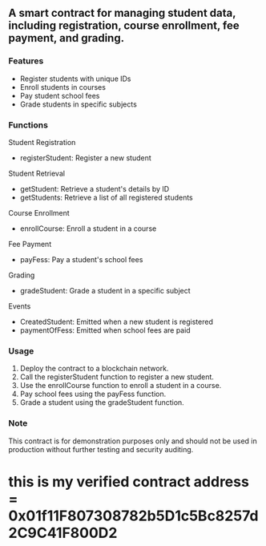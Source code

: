 ## A smart contract for managing student data, including registration, course enrollment, fee payment, and grading.

### Features
- Register students with unique IDs
- Enroll students in courses
- Pay student school fees
- Grade students in specific subjects

### Functions
Student Registration
- registerStudent: Register a new student

Student Retrieval
- getStudent: Retrieve a student's details by ID
- getStudents: Retrieve a list of all registered students

Course Enrollment
- enrollCourse: Enroll a student in a course

Fee Payment
- payFess: Pay a student's school fees

Grading
- gradeStudent: Grade a student in a specific subject

Events
- CreatedStudent: Emitted when a new student is registered
- paymentOfFess: Emitted when school fees are paid

### Usage
1. Deploy the contract to a blockchain network.
2. Call the registerStudent function to register a new student.
3. Use the enrollCourse function to enroll a student in a course.
4. Pay school fees using the payFess function.
5. Grade a student using the gradeStudent function.

### Note
This contract is for demonstration purposes only and should not be used in production without further testing and security auditing.

# this is my verified contract address = 0x01f11F807308782b5D1c5Bc8257d2C9C41F800D2